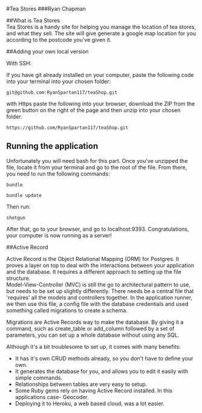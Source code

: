 #Tea Stores
###Ryan Chapman

##What is Tea Stores  
Tea Stores is a handy site for helping you manage the location of tea stores, and what they sell. The site will give generate a google map location for you according to the postcode you've given it.



##Adding your own local version

With SSH:

If you have git already installed on your computer, paste the following code into your terminal into your chosen folder:

```
git@github.com:RyanSpartan117/teaShop.git

```

with Https paste the following into your browser, download the ZIP from the green button on the right of the page and then unzip into your chosen folder.

```
https://github.com/RyanSpartan117/teaShop.git

```


## Running the application

Unfortunately you will need bash for this part. Once you've unzipped the file, locate it from your terminal and go to the root of the file. From there, you need to run the following commands:

```
bundle 
```

``` 
bundle update
```

Then run:

```
shotgun
```
After that, go to your browser, and go to localhost:9393. Congratulations, your computer is now running as a server!


##Active Record

Active Record is the Object Relational Mapping (ORM) for Postgres. It proves a layer on top to deal with the interactions between your application and the database. It requires a different approach to setting up the file structure.  
Model-View-Controller (MVC) is still the go to architectural pattern to use, but needs to be set up slightly differently. There needs be a central file that 'requires' all the models and controllers together. In the application runner, we then use this file, a config file with the database credentials and used something called migrations to create a schema.  

Migrations are Active Records way to make the database. By giving it a command, such as create_table or add_column followed by a set of parameters, you can set up a whole database without using any SQL.

Although it's a bit troublesome to set up, it comes with many benefits:

* It has it's own CRUD methods already, so you don't have to define your own. 
* It generates the database for you, and allows you to edit it easily with simple commands.
* Relationships between tables are very easy to setup.
* Some Ruby gems rely on having Active Record installed. In this applications case- Geocoder.
* Deploying it to Heroku, a web based cloud, was a lot easier.

